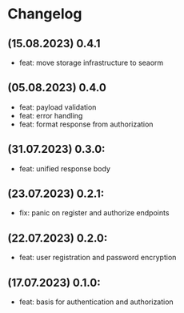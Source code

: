 # Changelog

## (15.08.2023) 0.4.1
- feat: move storage infrastructure to seaorm

## (05.08.2023) 0.4.0
- feat: payload validation
- feat: error handling
- feat: format response from authorization

## (31.07.2023) 0.3.0:
- feat: unified response body 

## (23.07.2023) 0.2.1:
- fix: panic on register and authorize endpoints

## (22.07.2023) 0.2.0:
- feat: user registration and password encryption

## (17.07.2023) 0.1.0:
- feat: basis for authentication and authorization
